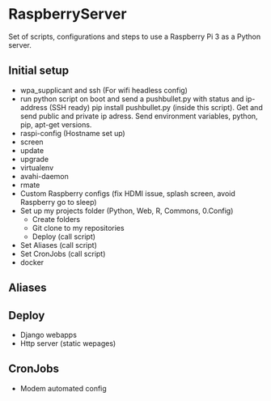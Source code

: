 # RaspberryServer
Set of scripts, configurations and steps to use a Raspberry Pi 3 as a Python server.


## Initial setup
* wpa_supplicant and ssh (For wifi headless config)
* run python script on boot and send a pushbullet.py with status and ip-address (SSH ready)
  pip install pushbullet.py (inside this script). Get and send public and private ip adress. Send environment variables, python, pip, apt-get versions.
* raspi-config  (Hostname set up)
* screen
* update
* upgrade
* virtualenv
* avahi-daemon
* rmate
* Custom Raspberry configs (fix HDMI issue, splash screen, avoid Raspberry go to sleep) 
* Set up my projects folder (Python, Web, R, Commons, 0.Config)
  * Create folders
  * Git clone to my repositories
  * Deploy (call script)
* Set Aliases (call script)
* Set CronJobs (call script)
* docker

## Aliases


## Deploy
* Django webapps
* Http server (static wepages)


## CronJobs
* Modem automated config
